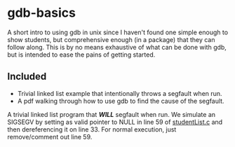 # gdb-basics
A short intro to using gdb in unix since I haven't found one simple enough to show students, but comprehensive enough (in a package) that they can follow along. This is by no means exhaustive of what can be done with gdb, but is intended to ease the pains of getting started.

## Included
- Trivial linked list example that intentionally throws a segfault when run. 
- A pdf walking through how to use gdb to find the cause of the segfault.<br>

A trivial linked list program that ***WILL*** segfault when run. We simulate an SIGSEGV by setting as valid pointer to NULL in line 59 of [studentList.c](./src/studentList.c) and then dereferencing it on line 33. For normal execution, just remove/comment out line 59.
